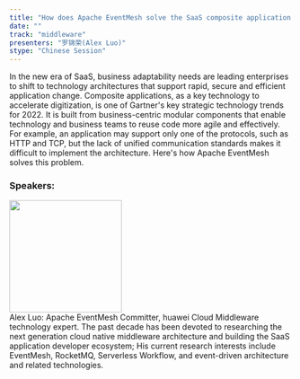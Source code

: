 ```yaml
---
title: "How does Apache EventMesh solve the SaaS composite application integration standardization problem"
date: "" 
track: "middleware"
presenters: "罗锦荣(Alex Luo)"
stype: "Chinese Session"
---
```

In the new era of SaaS, business adaptability needs are leading enterprises to shift to technology architectures that support rapid, secure and efficient application change. Composite applications, as a key technology to accelerate digitization, is one of Gartner's key strategic technology trends for 2022. It is built from business-centric modular components that enable technology and business teams to reuse code more agile and effectively. For example, an application may support only one of the protocols, such as HTTP and TCP, but the lack of unified communication standards makes it difficult to implement the architecture. Here's how Apache EventMesh solves this problem.
 ### Speakers: 
 <img src="images/speaker/1008.png" width="200" /><br>Alex Luo: Apache EventMesh Committer, huawei Cloud Middleware technology expert. The past decade has been devoted to researching the next generation cloud native middleware architecture and building the SaaS application developer ecosystem; His current research interests include EventMesh, RocketMQ, Serverless Workflow, and event-driven architecture and related technologies.

 
